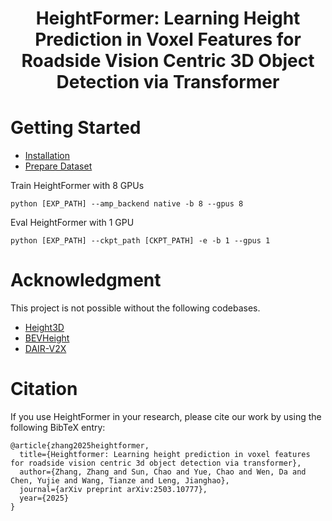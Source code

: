 <p align="center">

  <h1 align="center">HeightFormer: Learning Height Prediction in Voxel Features for Roadside Vision Centric 3D Object Detection via Transformer</h1>
  
  </p>

<!--
[![License: MIT](https://img.shields.io/badge/License-MIT-yellow.svg)](https://opensource.org/licenses/MIT)
[![Paper](https://img.shields.io/badge/Paper-TITS-00629b.svg)](https://ieeexplore.ieee.org/document/11005676)

<p align="center">
<img src="docs/assets/height3d_fig3.png" width="800" alt="" class="img-responsive">
</p>
<p align="center">
<img src="docs/assets/height3d_fig8.png" width="800" alt="" class="img-responsive">
</p>
-->

# Getting Started

- [Installation](docs/install.md)
- [Prepare Dataset](docs/prepare_dataset.md)

Train HeightFormer with 8 GPUs
```
python [EXP_PATH] --amp_backend native -b 8 --gpus 8
```
Eval HeightFormer with 1 GPU
```
python [EXP_PATH] --ckpt_path [CKPT_PATH] -e -b 1 --gpus 1
```

# Acknowledgment
This project is not possible without the following codebases.
* [Height3D](https://github.com/zhangzhang2024/Height3D) 
* [BEVHeight](https://github.com/ADLab-AutoDrive/BEVHeight)
* [DAIR-V2X](https://github.com/AIR-THU/DAIR-V2X)

# Citation
If you use HeightFormer in your research, please cite our work by using the following BibTeX entry:
```
@article{zhang2025heightformer,
  title={Heightformer: Learning height prediction in voxel features for roadside vision centric 3d object detection via transformer},
  author={Zhang, Zhang and Sun, Chao and Yue, Chao and Wen, Da and Chen, Yujie and Wang, Tianze and Leng, Jianghao},
  journal={arXiv preprint arXiv:2503.10777},
  year={2025}
}
```
